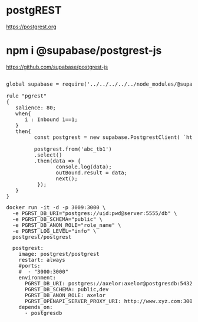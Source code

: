 # postgREST
https://postgrest.org

# npm i @supabase/postgrest-js
https://github.com/supabase/postgrest-js

<pre>

global supabase = require('../../../../../node_modules/@supabase/postgrest-js');

rule "pgrest"
{
   salience: 80;
   when{
      i : Inbound 1==1;
   }
   then{
         const postgrest = new supabase.PostgrestClient( `http:\/\/www.xyz.com:3000`, { schema:"public" }  );

         postgrest.from('abc_tb1')
         .select()
         .then(data => {
                console.log(data);
                outBound.result = data;
                next();
          });
   }
}
</pre>

<pre>
docker run -it -d -p 3009:3000 \
  -e PGRST_DB_URI="postgres://uid:pwd@server:5555/db" \
  -e PGRST_DB_SCHEMA="public" \
  -e PGRST_DB_ANON_ROLE="role_name" \
  -e PGRST_LOG_LEVEL="info" \
  postgrest/postgrest
</pre>

<pre>
  postgrest:
    image: postgrest/postgrest
    restart: always
    #ports:
    #  - "3000:3000"
    environment:
      PGRST_DB_URI: postgres://axelor:axelor@postgresdb:5432/axelor
      PGRST_DB_SCHEMA: public,dev
      PGRST_DB_ANON_ROLE: axelor
      PGRST_OPENAPI_SERVER_PROXY_URI: http://www.xyz.com:3000
    depends_on:
      - postgresdb
</pre>

